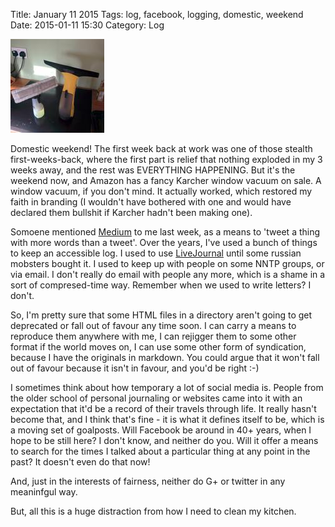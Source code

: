 Title: January 11 2015
Tags: log, facebook, logging, domestic, weekend
Date: 2015-01-11 15:30 
Category: Log 
 
<a href="/images/20150111-windits.jpg">![Image](/images/thumbs/thumbnail_square/20150111-windits.jpg)</a>
 
Domestic weekend! The first week back at work was one of those stealth first-weeks-back, where the first part is relief that nothing exploded in my 3 weeks away, and the rest was EVERYTHING HAPPENING. But it's the weekend now, and Amazon has a fancy Karcher window vacuum on sale. A window vacuum, if you don't mind. It actually worked, which restored my faith in branding (I wouldn't have bothered with one and would have declared them bullshit if Karcher hadn't been making one).

Somoene mentioned [Medium] to me last week, as a means to 'tweet a thing with more words than a tweet'. Over the years, I've used a bunch of things to keep an accessible log. I used to use [LiveJournal] until some russian mobsters bought it. I used to keep up with people on some NNTP groups, or via email. I don't really do email with people any more, which is a shame in a sort of compresed-time way. Remember when we used to write letters? I don't.

So, I'm pretty sure that some HTML files in a directory aren't going to get deprecated or fall out of favour any time soon. I can carry a means to reproduce them anywhere with me, I can rejigger them to some other format if the world moves on, I can use some other form of syndication, because I have the originals in markdown. You could argue that it won't fall out of favour because it isn't in favour, and you'd be right :-)

I sometimes think about how temporary a lot of social media is. People from the older school of personal journaling or websites came into it with an expectation that it'd be a record of their travels through life. It really hasn't become that, and I think that's fine - it is what it defines itself to be, which is a moving set of goalposts. Will Facebook be around in 40+ years, when I hope to be still here? I don't know, and neither do you. Will it offer a means to search for the times I talked about a particular thing at any point in the past? It doesn't even do that now!

And, just in the interests of fairness, neither do G+ or twitter in any meaninfgul way.

But, all this is a huge distraction from how I need to clean my kitchen.


  [Medium]: http://www.medium.com/
  [LiveJournal]: http://www.livejournal.com/
